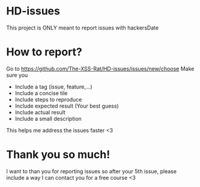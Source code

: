 # HD-issues
This project is ONLY meant to report issues with hackersDate

# How to report? 
Go to https://github.com/The-XSS-Rat/HD-issues/issues/new/choose 
Make sure you 
 - Include a tag (issue, feature,...) 
 - Include a concise tile 
 - Include steps to reproduce
 - Include expected result (Your best guess)
 - Include actual result 
 - Include a small description 

This helps me address the issues faster <3 

# Thank you so much! 
I want to than you for reporting issues so after your 5th issue, please include a way I can contact you for a free course <3 
